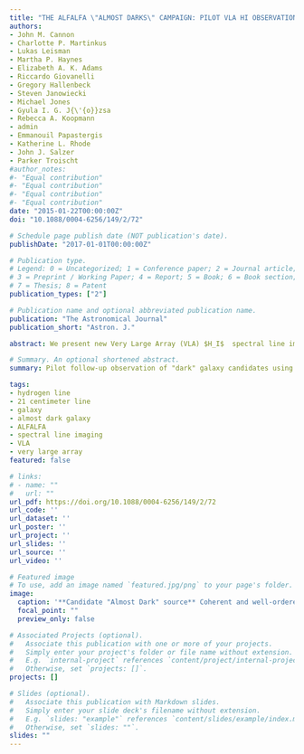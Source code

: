 ```yaml
---
title: "THE ALFALFA \"ALMOST DARKS\" CAMPAIGN: PILOT VLA HI OBSERVATIONS OF FIVE HIGH MASS-TO-LIGHT RATIO SYSTEMS"
authors:
- John M. Cannon
- Charlotte P. Martinkus
- Lukas Leisman
- Martha P. Haynes
- Elizabeth A. K. Adams
- Riccardo Giovanelli
- Gregory Hallenbeck
- Steven Janowiecki
- Michael Jones
- Gyula I. G. J{\'{o}}zsa
- Rebecca A. Koopmann
- admin
- Emmanouil Papastergis
- Katherine L. Rhode
- John J. Salzer
- Parker Troischt
#author_notes:
#- "Equal contribution"
#- "Equal contribution"
#- "Equal contribution"
#- "Equal contribution"
date: "2015-01-22T00:00:00Z"
doi: "10.1088/0004-6256/149/2/72"

# Schedule page publish date (NOT publication's date).
publishDate: "2017-01-01T00:00:00Z"

# Publication type.
# Legend: 0 = Uncategorized; 1 = Conference paper; 2 = Journal article;
# 3 = Preprint / Working Paper; 4 = Report; 5 = Book; 6 = Book section;
# 7 = Thesis; 8 = Patent
publication_types: ["2"]

# Publication name and optional abbreviated publication name.
publication: "The Astronomical Journal"
publication_short: "Astron. J."

abstract: We present new Very Large Array (VLA) $H_I$  spectral line imaging of five sources discovered by the ALFALFA extragalactic survey. These targets are drawn from a larger sample of systems that were not uniquely identified with optical counterparts during ALFALFA processing, and as such have unusually high $H_I$ mass to light ratios. The candidate "Almost Dark" objects fall into four broad categories: (1) objects with nearby $H_I$  neighbors that are likely of tidal origin; (2) objects that appear to be part of a system of multiple $H_I$ sources, but which may not be tidal in origin; (3) objects isolated from nearby ALFALFA $H_I$  detections, but located near a gas-poor early type galaxy; (4) apparently isolated sources, with no object of coincident redshift within ${\sim}400$ kpc. Roughly 75% of the 200 objects without identified counterparts in the $\alpha$.40 database (Haynes et al. 2011) fall into category 1 (likely tidal), and were not considered for synthesis follow-up observations. The pilot sample presented here (AGC193953, AGC208602, AGC208399, AGC226178, and AGC233638) contains the first five sources observed as part of a larger effort to characterize $H_I$  sources with no readily identifiable optical counterpart at single dish resolution ($3.'5$). These objects span a range of $H_I$  mass $[7.41 < \log(M_{H_I}) < 9.51]$ and $H_I$  mass to B-band luminosity ratios $(3 < M_{H_I}/L_B < 9). We compare the $H_I$  total intensity and velocity fields to optical imaging drawn from the Sloan Digital Sky Survey and to ultraviolet imaging drawn from archival GALEX observations. Four of the sources with uncertain or no optical counterpart in the ALFALFA data are identified with low surface brightness optical counterparts in Sloan Digital Sky Survey imaging when compared with VLA $H_I$  intensity maps, and appear to be galaxies with clear signs of ordered rotation in the $H_I$  velocity fields. Three of these are detected in far-ultraviolet GALEX images, a likely indication of star formation within the last few hundred Myrs. One source (AGC208602) is likely tidal in nature, associated with the NGC 3370 group. Consistent with previous efforts, we find no “dark galaxies” in this limited sample. However, the present observations do reveal complex sources with suppressed star formation, highlighting both the observational difficulties and the necessity of synthesis follow-up observations to understand these extreme objects.

# Summary. An optional shortened abstract.
summary: Pilot follow-up observation of "dark" galaxy candidates using the Very Large Array.

tags:
- hydrogen line
- 21 centimeter line
- galaxy
- almost dark galaxy
- ALFALFA
- spectral line imaging
- VLA
- very large array
featured: false

# links:
# - name: ""
#   url: ""
url_pdf: https://doi.org/10.1088/0004-6256/149/2/72
url_code: ''
url_dataset: ''
url_poster: ''
url_project: ''
url_slides: ''
url_source: ''
url_video: ''

# Featured image
# To use, add an image named `featured.jpg/png` to your page's folder. 
image:
  caption: '**Candidate "Almost Dark" source** Coherent and well-ordered rotation spanning a projected velocity width of ${\sim}40$ km s$^-1$ indicates this candidate is a star-forming dwarf irregular galaxy.'
  focal_point: ""
  preview_only: false

# Associated Projects (optional).
#   Associate this publication with one or more of your projects.
#   Simply enter your project's folder or file name without extension.
#   E.g. `internal-project` references `content/project/internal-project/index.md`.
#   Otherwise, set `projects: []`.
projects: []

# Slides (optional).
#   Associate this publication with Markdown slides.
#   Simply enter your slide deck's filename without extension.
#   E.g. `slides: "example"` references `content/slides/example/index.md`.
#   Otherwise, set `slides: ""`.
slides: ""
---
```


